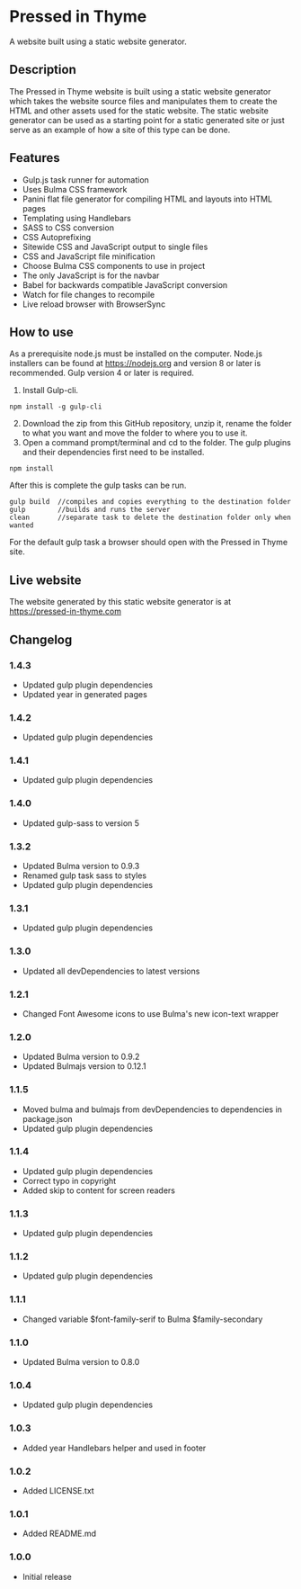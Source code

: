# Pressed in Thyme #

A website built using a static website generator.

## Description ##

The Pressed in Thyme website is built using a static website generator which takes the website source files and manipulates them to create the HTML and other assets used for the static website. The static website generator can be used as a starting point for a static generated site or just serve as an example of how a site of this type can be done.

## Features ##

* Gulp.js task runner for automation
* Uses Bulma CSS framework
* Panini flat file generator for compiling HTML and layouts into HTML pages
* Templating using Handlebars
* SASS to CSS conversion
* CSS Autoprefixing
* Sitewide CSS and JavaScript output to single files
* CSS and JavaScript file minification
* Choose Bulma CSS components to use in project
* The only JavaScript is for the navbar
* Babel for backwards compatible JavaScript conversion
* Watch for file changes to recompile
* Live reload browser with BrowserSync

## How to use ##

As a prerequisite node.js must be installed on the computer. Node.js installers can be found at https://nodejs.org and version 8 or later is recommended. Gulp version 4 or later is required.

1. Install Gulp-cli.
```
npm install -g gulp-cli
```
2. Download the zip from this GitHub repository, unzip it, rename the folder to what you want and move the folder to where you to use it.
3. Open a command prompt/terminal and cd to the folder. The gulp plugins and their dependencies first need to be installed.
```
npm install
```
After this is complete the gulp tasks can be run.
```
gulp build  //compiles and copies everything to the destination folder
gulp        //builds and runs the server
clean       //separate task to delete the destination folder only when wanted
```

For the default gulp task a browser should open with the Pressed in Thyme site.

## Live website ##

The website generated by this static website generator is at https://pressed-in-thyme.com

## Changelog ##

### 1.4.3 ###
* Updated gulp plugin dependencies
* Updated year in generated pages

### 1.4.2 ###
* Updated gulp plugin dependencies

### 1.4.1 ###
* Updated gulp plugin dependencies

### 1.4.0 ###
* Updated gulp-sass to version 5

### 1.3.2 ###
* Updated Bulma version to 0.9.3
* Renamed gulp task sass to styles
* Updated gulp plugin dependencies

### 1.3.1 ###
* Updated gulp plugin dependencies

### 1.3.0 ###
* Updated all devDependencies to latest versions

### 1.2.1 ###
* Changed Font Awesome icons to use Bulma's new icon-text wrapper

### 1.2.0 ###
* Updated Bulma version to 0.9.2
* Updated Bulmajs version to 0.12.1

### 1.1.5 ###
* Moved bulma and bulmajs from devDependencies to dependencies in package.json
* Updated gulp plugin dependencies

### 1.1.4 ###
* Updated gulp plugin dependencies
* Correct typo in copyright
* Added skip to content for screen readers

### 1.1.3 ###
* Updated gulp plugin dependencies

### 1.1.2 ###
* Updated gulp plugin dependencies

### 1.1.1 ###
* Changed variable $font-family-serif to Bulma $family-secondary

### 1.1.0 ###
* Updated Bulma version to 0.8.0

### 1.0.4 ###
* Updated gulp plugin dependencies

### 1.0.3 ###
* Added year Handlebars helper and used in footer

### 1.0.2 ###
* Added LICENSE.txt

### 1.0.1 ###
* Added README.md

### 1.0.0 ###
* Initial release
